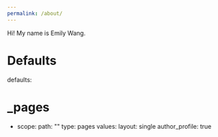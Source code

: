 ```yaml
---
permalink: /about/
---
```


Hi! My name is Emily Wang.


# Defaults
defaults:
  # _pages
  - scope:
      path: ""
      type: pages
    values:
      layout: single
      author_profile: true


